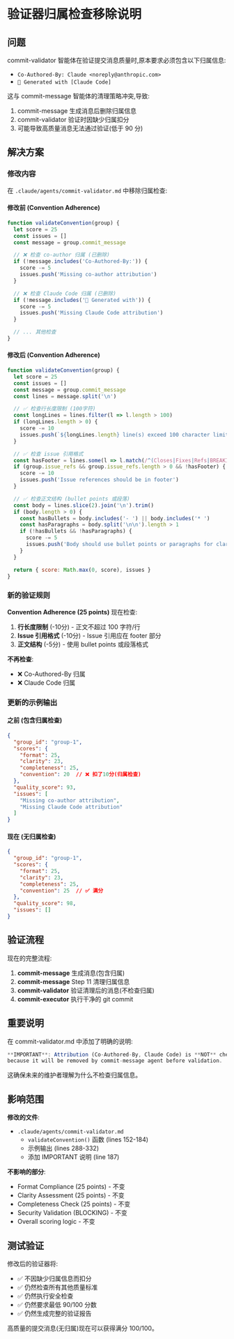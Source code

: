 # 验证器归属检查移除说明

## 问题

commit-validator 智能体在验证提交消息质量时,原本要求必须包含以下归属信息:
- `Co-Authored-By: Claude <noreply@anthropic.com>`
- `🤖 Generated with [Claude Code]`

这与 commit-message 智能体的清理策略冲突,导致:
1. commit-message 生成消息后删除归属信息
2. commit-validator 验证时因缺少归属扣分
3. 可能导致高质量消息无法通过验证(低于 90 分)

## 解决方案

### 修改内容

在 `.claude/agents/commit-validator.md` 中移除归属检查:

#### 修改前 (Convention Adherence)
```javascript
function validateConvention(group) {
  let score = 25
  const issues = []
  const message = group.commit_message

  // ❌ 检查 co-author 归属 (已删除)
  if (!message.includes('Co-Authored-By:')) {
    score -= 5
    issues.push('Missing co-author attribution')
  }

  // ❌ 检查 Claude Code 归属 (已删除)
  if (!message.includes('🤖 Generated with')) {
    score -= 5
    issues.push('Missing Claude Code attribution')
  }

  // ... 其他检查
}
```

#### 修改后 (Convention Adherence)
```javascript
function validateConvention(group) {
  let score = 25
  const issues = []
  const message = group.commit_message
  const lines = message.split('\n')

  // ✅ 检查行长度限制 (100字符)
  const longLines = lines.filter(l => l.length > 100)
  if (longLines.length > 0) {
    score -= 10
    issues.push(`${longLines.length} line(s) exceed 100 character limit`)
  }

  // ✅ 检查 issue 引用格式
  const hasFooter = lines.some(l => l.match(/^(Closes|Fixes|Refs|BREAKING CHANGE):/))
  if (group.issue_refs && group.issue_refs.length > 0 && !hasFooter) {
    score -= 10
    issues.push('Issue references should be in footer')
  }

  // ✅ 检查正文结构 (bullet points 或段落)
  const body = lines.slice(2).join('\n').trim()
  if (body.length > 0) {
    const hasBullets = body.includes('- ') || body.includes('* ')
    const hasParagraphs = body.split('\n\n').length > 1
    if (!hasBullets && !hasParagraphs) {
      score -= 5
      issues.push('Body should use bullet points or paragraphs for clarity')
    }
  }

  return { score: Math.max(0, score), issues }
}
```

### 新的验证规则

**Convention Adherence (25 points)** 现在检查:

1. **行长度限制** (-10分) - 正文不超过 100 字符/行
2. **Issue 引用格式** (-10分) - Issue 引用应在 footer 部分
3. **正文结构** (-5分) - 使用 bullet points 或段落格式

**不再检查**:
- ❌ Co-Authored-By 归属
- ❌ Claude Code 归属

### 更新的示例输出

#### 之前 (包含归属检查)
```json
{
  "group_id": "group-1",
  "scores": {
    "format": 25,
    "clarity": 23,
    "completeness": 25,
    "convention": 20  // ❌ 扣了10分(归属检查)
  },
  "quality_score": 93,
  "issues": [
    "Missing co-author attribution",
    "Missing Claude Code attribution"
  ]
}
```

#### 现在 (无归属检查)
```json
{
  "group_id": "group-1",
  "scores": {
    "format": 25,
    "clarity": 23,
    "completeness": 25,
    "convention": 25  // ✅ 满分
  },
  "quality_score": 98,
  "issues": []
}
```

## 验证流程

现在的完整流程:

1. **commit-message** 生成消息(包含归属)
2. **commit-message** Step 11 清理归属信息
3. **commit-validator** 验证清理后的消息(不检查归属)
4. **commit-executor** 执行干净的 git commit

## 重要说明

在 commit-validator.md 中添加了明确的说明:

```javascript
**IMPORTANT**: Attribution (Co-Authored-By, Claude Code) is **NOT** checked
because it will be removed by commit-message agent before validation.
```

这确保未来的维护者理解为什么不检查归属信息。

## 影响范围

**修改的文件**:
- `.claude/agents/commit-validator.md`
  - `validateConvention()` 函数 (lines 152-184)
  - 示例输出 (lines 288-332)
  - 添加 IMPORTANT 说明 (line 187)

**不影响的部分**:
- Format Compliance (25 points) - 不变
- Clarity Assessment (25 points) - 不变
- Completeness Check (25 points) - 不变
- Security Validation (BLOCKING) - 不变
- Overall scoring logic - 不变

## 测试验证

修改后的验证器将:
- ✅ 不因缺少归属信息而扣分
- ✅ 仍然检查所有其他质量标准
- ✅ 仍然执行安全检查
- ✅ 仍然要求最低 90/100 分数
- ✅ 仍然生成完整的验证报告

高质量的提交消息(无归属)现在可以获得满分 100/100。
